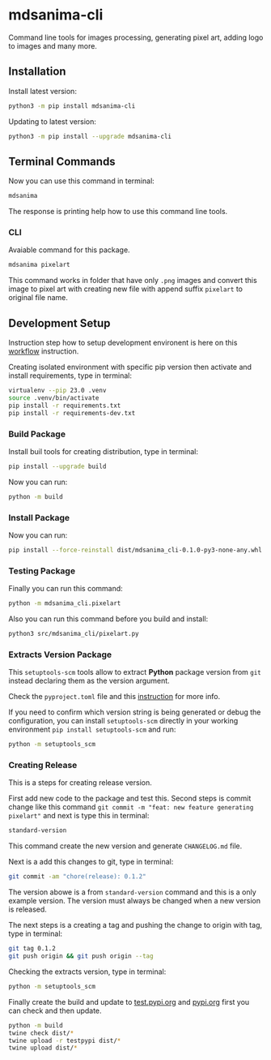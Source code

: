 # mdsanima-cli

Command line tools for images processing, generating pixel art, adding logo to
images and many more.

## Installation

Install latest version:

```bash
python3 -m pip install mdsanima-cli
```

Updating to latest version:

```bash
python3 -m pip install --upgrade mdsanima-cli
```

## Terminal Commands

Now you can use this command in terminal:

```bash
mdsanima
```

The response is printing help how to use this command line tools.

### CLI

Avaiable command for this package.

```bash
mdsanima pixelart
```

This command works in folder that have only `.png` images and convert this
image to pixel art with creating new file with append suffix `pixelart` to
original file name.

## Development Setup

Instruction step how to setup development environent is here on this
[workflow](https://mdsanima-dev.github.io/mdsanima-dev/development/workflow/)
instruction.

Creating isolated environment with specific pip version then activate and
install requirements, type in terminal:

```bash
virtualenv --pip 23.0 .venv
source .venv/bin/activate
pip install -r requirements.txt
pip install -r requirements-dev.txt
```

### Build Package

Install buil tools for creating distribution, type in terminal:

```bash
pip install --upgrade build
```

Now you can run:

```bash
python -m build
```

### Install Package

Now you can run:

```bash
pip install --force-reinstall dist/mdsanima_cli-0.1.0-py3-none-any.whl
```

### Testing Package

Finally you can run this command:

```bash
python -m mdsanima_cli.pixelart
```

Also you can run this command before you build and install:

```bash
python3 src/mdsanima_cli/pixelart.py
```

### Extracts Version Package

This `setuptools-scm` tools allow to extract **Python** package version from
`git` instead declaring them as the version argument.

Check the `pyproject.toml` file and this
[instruction](https://pypi.org/project/setuptools-scm/) for more info.

If you need to confirm which version string is being generated or debug the
configuration, you can install `setuptools-scm` directly in your working
environment `pip install setuptools-scm` and run:

```bash
python -m setuptools_scm
```

### Creating Release

This is a steps for creating release version.

First add new code to the package and test this. Second steps is commit change
like this command `git commit -m "feat: new feature generating pixelart"` and
next is type this in terminal:

```bash
standard-version
```

This command create the new version and generate `CHANGELOG.md` file.

Next is a add this changes to git, type in terminal:

```bash
git commit -am "chore(release): 0.1.2"
```

The version abowe is a from `standard-version` command and this is a only
example version. The version must always be changed when a new version is
released.

The next steps is a creating a tag and pushing the change to origin with tag,
type in terminal:

```bash
git tag 0.1.2
git push origin && git push origin --tag
```

Checking the extracts version, type in terminal:

```bash
python -m setuptools_scm
```

Finally create the build and update to
[test.pypi.org](https://test.pypi.org/project/mdsanima-cli/) and
[pypi.org](https://pypi.org/project/mdsanima-cli/) first you can check and then
update.

```bash
python -m build
twine check dist/*
twine upload -r testpypi dist/*
twine upload dist/*
```
